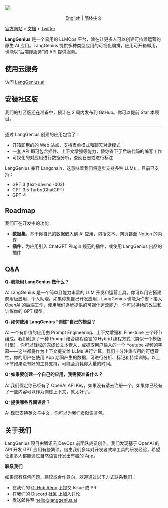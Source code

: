 ![](./images/describe-cn.jpg)
<p align="center">
  <a href="./README.md">English</a> |
  <a href="./README_CN.md">简体中文</a>
</p>

[官方网站](http://langgenius.ai) • [文档](https://docs.langgenius.ai/zh-hans) • [Twitter](https://twitter.com/dify_ai)

**LangGenius** 是一个易用的 LLMOps 平台，旨在让更多人可以创建可持续运营的原生 AI 应用。LangGenius 提供多种类型应用的可视化编排，应用可开箱即用，也能以“后端即服务”的 API 提供服务。

## 使用云服务

访问 [LangGenius.ai](http://cloud.langgenius.ai)

## 安装社区版

我们的社区版还在准备中，预计在 2 周内发布到 GitHub。你可以提前 Star 本项目。

---

通过 LangGenius 创建的应用包含了：

- 开箱即用的的 Web 站点，支持表单模式和聊天对话模式
- 一套 API 即可包含插件、上下文增强等能力，替你省下了后端代码的编写工作
- 可视化的对应用进行数据分析，查阅日志或进行标注

LangGenius 兼容 Langchain，这意味着我们将逐步支持多种 LLMs ，目前已支持：

- GPT 3 (text-davinci-003)
- GPT 3.5 Turbo(ChatGPT)
- GPT-4

## Roadmap

我们正在开发中的功能：

- **数据集**，基于你自己的数据嵌入到 AI 应用，包括文本、网页甚至 Notion 的内容
- **插件**，为应用引入 ChatGPT Plugin 规范的插件，或使用 LangGenius 出品的插件

## Q&A

**Q: 我能用 LangGenius 做什么？**

A: LangGenius 是一个简单且能力丰富的 LLM 开发和运营工具。你可以用它搭建商用级应用，个人助理。如果你想自己开发应用，LangGenius 也能为你省下接入 OpenAI 的后端工作，使用我们逐步提供的可视化运营能力，你可以持续的改进和训练你的 GPT 模型。

**Q: 如何使用 LangGenius “训练”自己的模型？**

A: 一个有价值的应用由 Prompt Engineering、上下文增强和 Fine-tune 三个环节组成。我们创造了一种 Prompt 结合编程语言的 Hybrid 编程方式（类似一个模版引擎），你可以轻松的完成长文本嵌入，或抓取用户输入的一个 Youtube 视频的字幕——这些都将作为上下文提交给 LLMs 进行计算。我们十分注重应用的可运营性，你的用户在使用 App 期间产生的数据，可进行分析、标记和持续训练。以上环节如果没有好的工具支持，可能会消耗你大量的时间。

**Q: 如果要创建一个自己的应用，我需要准备什么？**

A: 我们假定你已经有了 OpenAI API Key，如果没有请去注册一个。如果你已经有了一些内容可以作为训练上下文，就太好了。

**Q: 提供哪些界面语言？**

A: 现已支持英文与中文，你可以为我们贡献语言包。

## 关于我们

LangGenius 项目由腾讯云 DevOps 前团队成员创作。我们发现基于 OpenAI 的 API 开发 GPT 应用有些繁琐。借由我们多年对开发者效率工具的研发经验，希望让更多人都能通过自然语言开发出有趣的 App。

**联系我们**

如果您有任何问题、建议或合作意向，欢迎通过以下方式联系我们：

- 在我们的 [GitHub Repo](https://github.com/LangGenius) 上提交 Issue 或 PR
- 在我们的 [Discord 社区](https://discord.gg/AhzKf7dNgk) 上加入讨论
- 发送邮件至 hello@langgenius.ai
